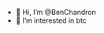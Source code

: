 - 👋 Hi, I’m @BenChandron
- 👀 I’m interested in btc

<!---
BenChandron/BenChandron is a ✨ special ✨ repository because its `README.md` (this file) appears on your GitHub profile.
You can click the Preview link to take a look at your changes.
--->
